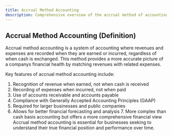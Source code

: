 ```yaml
--- 
title: Accrual Method Accounting 
description: Comprehensive overview of the accrual method of accounting 
--- 
```


## Accrual Method Accounting (Definition)

Accrual method accounting is a system of accounting where revenues and expenses are recorded when they are earned or incurred, regardless of when cash is exchanged. This method provides a more accurate picture of a companys financial health by matching revenues with related expenses.

Key features of accrual method accounting include:

1. Recognition of revenue when earned, not when cash is received
2. Recording of expenses when incurred, not when paid
3. Use of accounts receivable and accounts payable
4. Compliance with Generally Accepted Accounting Principles (GAAP)
5. Required for larger businesses and public companies
6. Allows for better financial forecasting and analysis 7. More complex than cash basis accounting but offers a more comprehensive financial view Accrual method accounting is essential for businesses seeking to understand their true financial position and performance over time.

